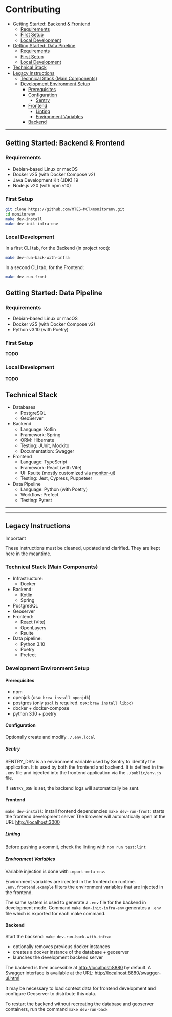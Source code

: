 # Contributing

- [Getting Started: Backend \& Frontend](#getting-started-backend--frontend)
  - [Requirements](#requirements)
  - [First Setup](#first-setup)
  - [Local Development](#local-development)
- [Getting Started: Data Pipeline](#getting-started-data-pipeline)
  - [Requirements](#requirements-1)
  - [First Setup](#first-setup-1)
  - [Local Development](#local-development-1)
- [Technical Stack](#technical-stack)
- [Legacy Instructions](#legacy-instructions)
  - [Technical Stack (Main Components)](#technical-stack-main-components)
  - [Development Environment Setup](#development-environment-setup)
    - [Prerequisites](#prerequisites)
    - [Configuration](#configuration)
      - [Sentry](#sentry)
    - [Frontend](#frontend)
      - [Linting](#linting)
      - [Environment Variables](#environment-variables)
    - [Backend](#backend)

---

## Getting Started: Backend & Frontend

### Requirements

- Debian-based Linux or macOS
- Docker v25 (with Docker Compose v2)
- Java Development Kit (JDK) 19
- Node.js v20 (with npm v10)

### First Setup

```sh
git clone https://github.com/MTES-MCT/monitorenv.git
cd monitorenv
make dev-install
make dev-init-infra-env
```

### Local Development

In a first CLI tab, for the Backend (in project root):

```sh
make dev-run-back-with-infra
```

In a second CLI tab, for the Frontend:

```sh
make dev-run-front
```

## Getting Started: Data Pipeline

### Requirements

- Debian-based Linux or macOS
- Docker v25 (with Docker Compose v2)
- Python v3.10 (with Poetry)

### First Setup

**TODO**

### Local Development

**TODO**

## Technical Stack

- Databases
  - PostgreSQL
  - GeoServer
- Backend
  - Language: Kotlin
  - Framework: Spring
  - ORM: Hibernate
  - Testing: JUnit, Mockito
  - Documentation: Swagger
- Frontend
  - Language: TypeScript
  - Framework: React (with Vite)
  - UI: Rsuite (mostly customized via [monitor-ui](https://github.com/MTES-MCT/monitor-ui))
  - Testing: Jest, Cypress, Puppeteer
- Data Pipeline
  - Language: Python (with Poetry)
  - Workflow: Prefect
  - Testing: Pytest

---

---

## Legacy Instructions

> [!IMPORTANT]  
> These instructions must be cleaned, updated and clarified. They are kept here in the meantime.

### Technical Stack (Main Components)

- Infrastructure:
  - Docker
- Backend:
  - Kotlin
  - Spring
- PostgreSQL
- Geoserver
- Frontend:
  - React (Vite)
  - OpenLayers
  - Rsuite
- Data pipeline:
  - Python 3.10
  - Poetry
  - Prefect

### Development Environment Setup

#### Prerequisites

- npm
- openjdk (osx: `brew install openjdk`)
- postgres (only `psql` is required. osx: `brew install libpq`)
- docker + docker-compose
- python 3.10 + poetry

#### Configuration

Optionally create and modify `./.env.local`

##### Sentry

SENTRY_DSN is an environment variable used by Sentry to identify the application. It is used by both the frontend and
backend. It is defined in the `.env` file and injected into the frontend application via the `./public/env.js` file.

If `SENTRY_DSN` is set, the backend logs will automatically be sent.

#### Frontend

`make dev-install`: install frontend dependencies
`make dev-run-front`: starts the frontend development server
The browser will automatically open at the URL <http://localhost:3000>

##### Linting

Before pushing a commit, check the linting with `npm run test:lint`

##### Environment Variables

Variable injection is done with `import-meta-env`.

Environment variables are injected in the frontend on runtime.
`.env.frontend.example` filters the environment variables that are injected in the frontend.

The same system is used to generate a `.env` file for the backend in development mode.
Command `make dev-init-infra-env` generates a `.env` file which is exported for each make command.

#### Backend

Start the backend:
`make dev-run-back-with-infra`:

- optionally removes previous docker instances
- creates a docker instance of the database + geoserver
- launches the development backend server

The backend is then accessible at <http://localhost:8880> by default.
A Swagger interface is available at the URL: <http://localhost:8880/swagger-ui.html>

It may be necessary to load context data for frontend development and configure Geoserver to distribute this data.

To restart the backend without recreating the database and geoserver containers, run the command `make dev-run-back`
